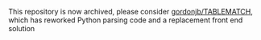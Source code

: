 This repository is now archived, please consider [gordonjb/TABLEMATCH](https://github.com/gordonjb/TABLEMATCH), which has reworked Python parsing code and a replacement front end solution
